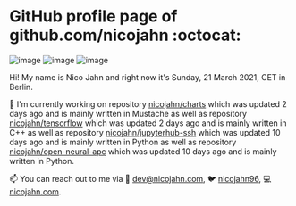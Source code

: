 # GitHub profile page of <!-- github -->github.com/nicojahn<!-- github --> :octocat:

![image](https://img.shields.io/badge/in%20progress%20since-aug.%201996-blue?style=flat) ![image](https://img.shields.io/badge/runs%20on-caffeine-brown?style=flat&logo=buy-me-a-coffee&logoColor=brown) ![image](https://img.shields.io/badge/homepage-blank-white?style=flat&?link=https://nicojahn.com&link=https://nicojahn.com)

Hi! My name is <!-- name -->Nico Jahn<!-- name --> and right now it's <!-- date -->Sunday, 21 March 2021, CET<!-- date --> in <!-- city -->Berlin<!-- city -->.

🔭 I'm currently working on <!-- projects -->repository [nicojahn/charts](https://github.com/nicojahn/charts) which was updated 2 days ago and is mainly written in Mustache as well as repository [nicojahn/tensorflow](https://github.com/nicojahn/tensorflow) which was updated 2 days ago and is mainly written in C++ as well as repository [nicojahn/jupyterhub-ssh](https://github.com/nicojahn/jupyterhub-ssh) which was updated 10 days ago and is mainly written in Python as well as repository [nicojahn/open-neural-apc](https://github.com/nicojahn/open-neural-apc) which was updated 10 days ago and is mainly written in Python<!-- projects -->.

📫 You can reach out to me via <!-- contact -->:email: dev@nicojahn.com, :bird: [nicojahn96](https://twitter.com/nicojahn96), :computer: [nicojahn.com](https://nicojahn.com)<!-- contact -->.
